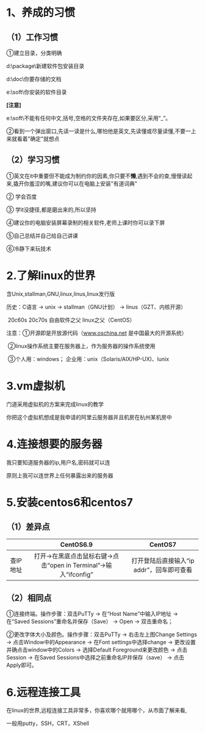 # 1、养成的习惯

## （1）工作习惯

①建立目录，分类明确

d:\package\新建软件包安装目录

d:\doc\你要存储的文档

e:\soft\你安装的软件目录

**[注意]**

​     e:\soft\不能有任何中文,括号,空格的文件夹存在,如果要区分,采用“_”。

②看到一个弹出窗口,先读一读是什么,哪怕他是英文,先读懂或尽量读懂,不要一上来就看着"确定"就想点

## （2）学习习惯

①英文在it中重要但不能成为制约你的因素,你只要不**懒**,遇到不会的查,慢慢读起来,撬开你羞涩的嘴,建议你可以在电脑上安装"有道词典"

② 学会百度

③ 学it没捷径,都是磨出来的,所以坚持

④建议你的电脑安装屏幕录制的相关软件,老师上课时你可以录下屏

⑤自己总结并自己给自己讲课

⑥冷静下来玩技术



# 2.了解linux的世界

含Unix,stallman,GNU,linux,linus,linux发行版



历史：C语言 → unix → stallman（GNU计划） → linus（GZT、内核开源）

​         20c60s   20c70s            自由软件之父              linux之父（CentOS）



注意：①开源即是开放源代码（www.oschina.net 是中国最大的开源系统）

​           ②linux操作系统主要在服务器上，作为服务器的操作系统使用

​           ③个人用：windows；        企业用：unix（Solaris/AIX/HP-UX)、lunix  



# 3.vm虚拟机

门道采用虚拟机的方案来完成linux的教学

你把这个虚拟机想成是我申请的阿里云服务器并且机房在杭州某机房中

 

# 4.连接想要的服务器

我只要知道服务器的ip,用户名,密码就可以连

原则上我可以连世界上任何暴露出来的服务器

 

# 5.安装centos6和centos7



## （1）差异点

|          |                          CentOS6.9                           |                  CentOS7                  |
| :------: | :----------------------------------------------------------: | :---------------------------------------: |
| 查IP地址 | 打开→在黑底点击鼠标右键→点击“open in Terminal”→输入“ifconfig” | 打开登陆后直接输入“ip addr”，回车即可查看 |



##  （2）相同点

①连接终端。操作步骤：双击PuTTy → 在“Host  Name”中输入IP地址 → 在“Saved  Sessions”重命名并保存（Save） → Open → 双击重命名；

②更改字体大小及颜色。操作步骤：双击PuTTy → 右击左上图Change  Settings → 点击Window中的Appearance → 在Font  settings中选择change → 更改设置并确点击window中的Colors → 选择Default  Foreground来更改颜色 → 点击Session → 在Saved  Sessions中选择之前重命名IP并保存（save） → 点击Apply即可。



# 6.远程连接工具

在linux的世界,远程连接工具非常多，你喜欢哪个就用哪个，从市面了解来看,

一般用putty，SSH，CRT，XShell
